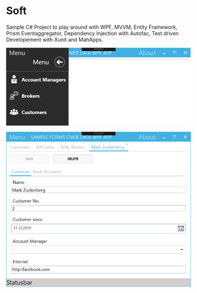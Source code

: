 # Soft

Sample C# Project to play around with 
WPF, MVVM, 
Entity Framework, 
Prism Eventaggregator, 
Dependency Injection with Autofac, 
Test driven Developement with Xunit 
and MahApps.


![ScreenShot](/screenshots/Soft-NavigationMenu.png)

![ScreenShot](/screenshots/Soft-TabNavigationAndCustomerDetails.png)